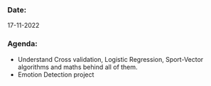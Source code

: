 ### Date: 
17-11-2022
### Agenda:
- Understand Cross validation, Logistic Regression, Sport-Vector algorithms and maths behind all of them.
- Emotion Detection project